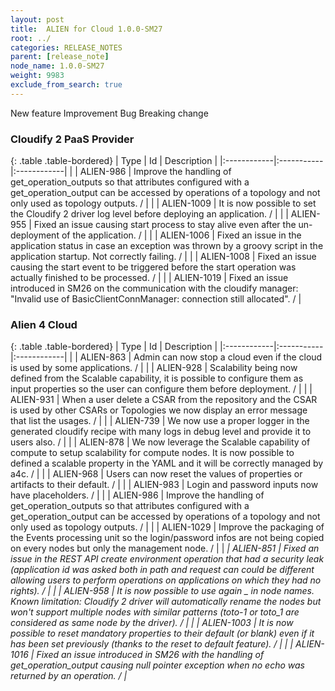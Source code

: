 ```yaml
---
layout: post
title:  ALIEN for Cloud 1.0.0-SM27
root: ../
categories: RELEASE_NOTES
parent: [release_note]
node_name: 1.0.0-SM27
weight: 9983
exclude_from_search: true
---
```





<i class="fa fa-plus text-success"></i> New feature <i class="fa fa-level-up text-primary"></i> Improvement  <i class="fa fa-bug text-danger"></i> Bug <i class="fa fa-exclamation-triangle text-warning"></i> Breaking change


### Cloudify 2 PaaS Provider



  {: .table .table-bordered}
  | Type        | Id         | Description |
  |:------------|:-----------|:------------|
      |  <i class="fa fa-level-up text-primary"></i> | ALIEN-986 | Improve the handling of get_operation_outputs so that attributes configured with a get_operation_output can be accessed by operations of a topology and not only used as topology outputs. /  |
    |  <i class="fa fa-level-up text-primary"></i> | ALIEN-1009 | It is now possible to set the Cloudify 2 driver log level before deploying an application. /  |
      |  <i class="fa fa-bug text-danger"></i> | ALIEN-955 | Fixed an issue causing start process to stay alive even after the un-deployment of the application. /  |
    |  <i class="fa fa-bug text-danger"></i> | ALIEN-1006 | Fixed an issue in the application status in case an exception was thrown by a groovy script in the application startup. Not correctly failing. /  |
    |  <i class="fa fa-bug text-danger"></i> | ALIEN-1008 | Fixed an issue causing the start event to be triggered before the start operation was actually finished to be processed. /  |
    |  <i class="fa fa-bug text-danger"></i> | ALIEN-1019 | Fixed an issue introduced in SM26 on the communication with the cloudify manager: "Invalid use of BasicClientConnManager: connection still allocated". /  |
  


### Alien 4 Cloud



  {: .table .table-bordered}
  | Type        | Id         | Description |
  |:------------|:-----------|:------------|
    |  <i class="fa fa-plus text-success"></i> | ALIEN-863 | Admin can now stop a cloud even if the cloud is used by some applications. /  |
    |  <i class="fa fa-plus text-success"></i> | ALIEN-928 | Scalability being now defined from the Scalable capability, it is possible to configure them as input properties so the user can configure them before deployment. /  |
    |  <i class="fa fa-plus text-success"></i> | ALIEN-931 | When a user delete a CSAR from the repository and the CSAR is used by other CSARs or Topologies we now display an error message that list the usages. /  |
      |  <i class="fa fa-level-up text-primary"></i> | ALIEN-739 | We now use a proper logger in the generated cloudify recipe with many logs in debug level and provide it to users also. /  |
    |  <i class="fa fa-level-up text-primary"></i> | ALIEN-878 | We now leverage the Scalable capability of compute to setup scalability for compute nodes. It is now possible to defined a scalable property in the YAML and it will be correctly managed by a4c. /  |
    |  <i class="fa fa-level-up text-primary"></i> | ALIEN-968 | Users can now reset the values of properties or artifacts to their default. /  |
    |  <i class="fa fa-level-up text-primary"></i> | ALIEN-983 | Login and password inputs now have placeholders. /  |
    |  <i class="fa fa-level-up text-primary"></i> | ALIEN-986 | Improve the handling of get_operation_outputs so that attributes configured with a get_operation_output can be accessed by operations of a topology and not only used as topology outputs. /  |
    |  <i class="fa fa-level-up text-primary"></i> | ALIEN-1029 | Improve the packaging of the Events processing unit so the login/password infos are not being copied on every nodes but only the management node. /  |
      |  <i class="fa fa-exclamation-triangle text-warning">  <i class="fa fa-bug text-danger"></i> | ALIEN-851 | Fixed an issue in the REST API create environment operation that had a security leak (application id was asked both in path and request can could be different allowing users to perform operations on applications on which they had no rights). /  |
    |  <i class="fa fa-bug text-danger"></i> | ALIEN-958 | It is now possible to use again _ in node names. Known limitation: Cloudify 2 driver will automatically rename the nodes but won't support multiple nodes with similar patterns (toto-1 or toto_1 are considered as same node by the driver). /  |
    |  <i class="fa fa-bug text-danger"></i> | ALIEN-1003 | It is now possible to reset mandatory properties to their default (or blank) even if it has been set previously (thanks to the reset to default feature). /  |
    |  <i class="fa fa-bug text-danger"></i> | ALIEN-1016 | Fixed an issue introduced in SM26 with the handling of get_operation_output causing null pointer exception when no echo was returned by an operation. /  |
  


